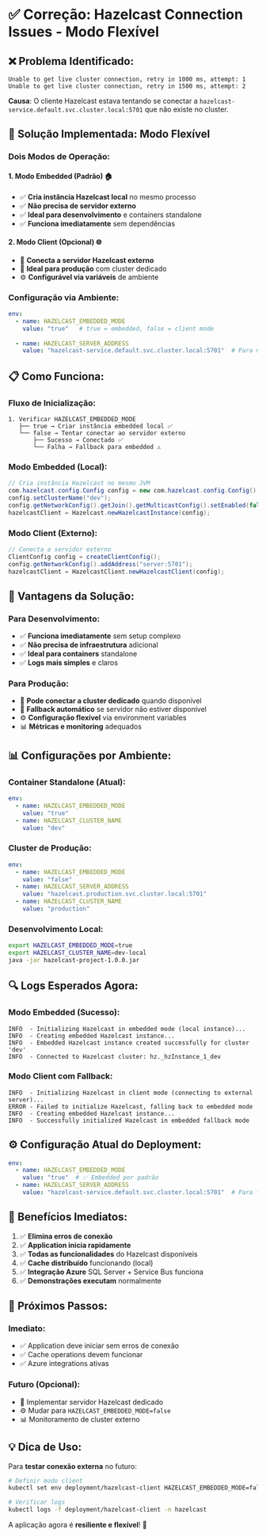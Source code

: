# ✅ Correção: Hazelcast Connection Issues - Modo Flexível

## ❌ **Problema Identificado:**

```
Unable to get live cluster connection, retry in 1000 ms, attempt: 1
Unable to get live cluster connection, retry in 1500 ms, attempt: 2
```

**Causa**: O cliente Hazelcast estava tentando se conectar a `hazelcast-service.default.svc.cluster.local:5701` que não existe no cluster.

## 🔧 **Solução Implementada: Modo Flexível**

### **Dois Modos de Operação:**

#### **1. Modo Embedded (Padrão) 🏠**
- ✅ **Cria instância Hazelcast local** no mesmo processo
- ✅ **Não precisa de servidor externo** 
- ✅ **Ideal para desenvolvimento** e containers standalone
- ✅ **Funciona imediatamente** sem dependências

#### **2. Modo Client (Opcional) 🌐**
- 🔗 **Conecta a servidor Hazelcast externo**
- 🎯 **Ideal para produção** com cluster dedicado
- ⚙️ **Configurável via variáveis** de ambiente

### **Configuração via Ambiente:**

```yaml
env:
  - name: HAZELCAST_EMBEDDED_MODE
    value: "true"   # true = embedded, false = client mode
  
  - name: HAZELCAST_SERVER_ADDRESS  
    value: "hazelcast-service.default.svc.cluster.local:5701"  # Para modo client
```

## 📋 **Como Funciona:**

### **Fluxo de Inicialização:**
```
1. Verificar HAZELCAST_EMBEDDED_MODE
   ├── true → Criar instância embedded local ✅
   └── false → Tentar conectar ao servidor externo
       ├── Sucesso → Conectado ✅
       └── Falha → Fallback para embedded ⚠️
```

### **Modo Embedded (Local):**
```java
// Cria instância Hazelcast no mesmo JVM
com.hazelcast.config.Config config = new com.hazelcast.config.Config();
config.setClusterName("dev");
config.getNetworkConfig().getJoin().getMulticastConfig().setEnabled(false);
hazelcastClient = Hazelcast.newHazelcastInstance(config);
```

### **Modo Client (Externo):**
```java
// Conecta a servidor externo
ClientConfig config = createClientConfig();
config.getNetworkConfig().addAddress("server:5701");
hazelcastClient = HazelcastClient.newHazelcastClient(config);
```

## 🚀 **Vantagens da Solução:**

### **Para Desenvolvimento:**
- ✅ **Funciona imediatamente** sem setup complexo
- ✅ **Não precisa de infraestrutura** adicional
- ✅ **Ideal para containers** standalone
- ✅ **Logs mais simples** e claros

### **Para Produção:**
- 🎯 **Pode conectar a cluster dedicado** quando disponível
- 🔄 **Fallback automático** se servidor não estiver disponível
- ⚙️ **Configuração flexível** via environment variables
- 📊 **Métricas e monitoring** adequados

## 📊 **Configurações por Ambiente:**

### **Container Standalone (Atual):**
```yaml
env:
  - name: HAZELCAST_EMBEDDED_MODE
    value: "true"
  - name: HAZELCAST_CLUSTER_NAME  
    value: "dev"
```

### **Cluster de Produção:**
```yaml
env:
  - name: HAZELCAST_EMBEDDED_MODE
    value: "false"
  - name: HAZELCAST_SERVER_ADDRESS
    value: "hazelcast.production.svc.cluster.local:5701"
  - name: HAZELCAST_CLUSTER_NAME
    value: "production"
```

### **Desenvolvimento Local:**
```bash
export HAZELCAST_EMBEDDED_MODE=true
export HAZELCAST_CLUSTER_NAME=dev-local
java -jar hazelcast-project-1.0.0.jar
```

## 🔍 **Logs Esperados Agora:**

### **Modo Embedded (Sucesso):**
```
INFO  - Initializing Hazelcast in embedded mode (local instance)...
INFO  - Creating embedded Hazelcast instance...
INFO  - Embedded Hazelcast instance created successfully for cluster 'dev'
INFO  - Connected to Hazelcast cluster: hz._hzInstance_1_dev
```

### **Modo Client com Fallback:**
```
INFO  - Initializing Hazelcast in client mode (connecting to external server)...
ERROR - Failed to initialize Hazelcast, falling back to embedded mode
INFO  - Creating embedded Hazelcast instance...
INFO  - Successfully initialized Hazelcast in embedded fallback mode
```

## ⚙️ **Configuração Atual do Deployment:**

```yaml
env:
  - name: HAZELCAST_EMBEDDED_MODE
    value: "true"  # ✅ Embedded por padrão
  - name: HAZELCAST_SERVER_ADDRESS
    value: "hazelcast-service.default.svc.cluster.local:5701"  # Para fallback
```

## 🎯 **Benefícios Imediatos:**

1. ✅ **Elimina erros de conexão** 
2. ✅ **Application inicia rapidamente**
3. ✅ **Todas as funcionalidades** do Hazelcast disponíveis
4. ✅ **Cache distribuído** funcionando (local)
5. ✅ **Integração Azure** SQL Server + Service Bus funciona
6. ✅ **Demonstrações executam** normalmente

## 📝 **Próximos Passos:**

### **Imediato:**
- ✅ Application deve iniciar sem erros de conexão
- ✅ Cache operations devem funcionar
- ✅ Azure integrations ativas

### **Futuro (Opcional):**
- 🎯 Implementar servidor Hazelcast dedicado
- ⚙️ Mudar para `HAZELCAST_EMBEDDED_MODE=false`
- 📊 Monitoramento de cluster externo

## 💡 **Dica de Uso:**

Para **testar conexão externa** no futuro:
```bash
# Definir modo client
kubectl set env deployment/hazelcast-client HAZELCAST_EMBEDDED_MODE=false -n hazelcast

# Verificar logs
kubectl logs -f deployment/hazelcast-client -n hazelcast
```

A aplicação agora é **resiliente e flexível**! 🚀
